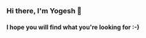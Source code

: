 ### Hi there, I'm Yogesh 👋

<!--
**vibrantifix/vibrantifix** is a ✨ _special_ ✨ repository because its `README.md` (this file) appears on your GitHub profile.
-->

#### I hope you will find what you're looking for :-)
